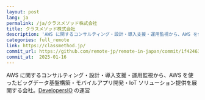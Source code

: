 ```yaml
---
layout: post
lang: ja
permalink: /ja/クラスメソッド株式会社
title: クラスメソッド株式会社
description: 'AWS に関するコンサルティング・設計・導入支援・運用監視から、AWS を使ったビッグデータ基盤構築・モバイルアプリ開発・IoT ソリューション提供を展開する会社。DevelopersIO の運営'
categories: full_remote
link: https://classmethod.jp/
commit_url: https://github.com/remote-jp/remote-in-japan/commit/1f42463fa278ec6976af90175ef27509a22908f0
commit_at:  2025-01-16
---
```


<p>AWS に関するコンサルティング・設計・導入支援・運用監視から、AWS を使ったビッグデータ基盤構築・モバイルアプリ開発・IoT ソリューション提供を展開する会社。<a href="https://dev.classmethod.jp/">DevelopersIO</a> の運営</p>
